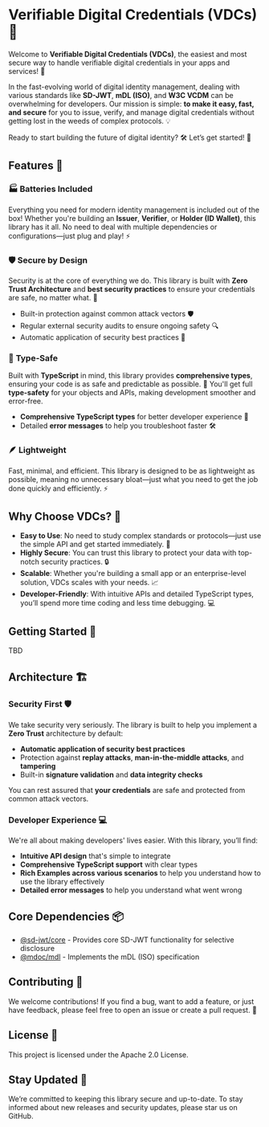 # Verifiable Digital Credentials (VDCs) 🪪

Welcome to **Verifiable Digital Credentials (VDCs)**, the easiest and most secure way to handle verifiable digital credentials in your apps and services! 🚀

In the fast-evolving world of digital identity management, dealing with various standards like **SD-JWT**, **mDL (ISO)**, and **W3C VCDM** can be overwhelming for developers. Our mission is simple: **to make it easy, fast, and secure** for you to issue, verify, and manage digital credentials without getting lost in the weeds of complex protocols. 💡

Ready to start building the future of digital identity? 🛠️ Let’s get started! 🚀

## Features 🌟

### 🏭 **Batteries Included**

Everything you need for modern identity management is included out of the box! Whether you're building an **Issuer**, **Verifier**, or **Holder (ID Wallet)**, this library has it all. No need to deal with multiple dependencies or configurations—just plug and play! ⚡

### 🛡️ **Secure by Design**

Security is at the core of everything we do. This library is built with **Zero Trust Architecture** and **best security practices** to ensure your credentials are safe, no matter what. 🔐

- Built-in protection against common attack vectors 🛡️
- Regular external security audits to ensure ongoing safety 🔍
- Automatic application of security best practices 🏅

### 🎯 **Type-Safe**

Built with **TypeScript** in mind, this library provides **comprehensive types**, ensuring your code is as safe and predictable as possible. 💎 You'll get full **type-safety** for your objects and APIs, making development smoother and error-free.

- **Comprehensive TypeScript types** for better developer experience 📝
- Detailed **error messages** to help you troubleshoot faster 🛠️

### 🪶 **Lightweight**

Fast, minimal, and efficient. This library is designed to be as lightweight as possible, meaning no unnecessary bloat—just what you need to get the job done quickly and efficiently. ⚡

## Why Choose VDCs? 🤔

- **Easy to Use**: No need to study complex standards or protocols—just use the simple API and get started immediately. 🎉
- **Highly Secure**: You can trust this library to protect your data with top-notch security practices. 🔒
- **Scalable**: Whether you're building a small app or an enterprise-level solution, VDCs scales with your needs. 📈
- **Developer-Friendly**: With intuitive APIs and detailed TypeScript types, you’ll spend more time coding and less time debugging. 💻

## Getting Started 🏁

TBD

## Architecture 🏗️

### Security First 🛡️

We take security very seriously. The library is built to help you implement a **Zero Trust** architecture by default:

- **Automatic application of security best practices**
- Protection against **replay attacks**, **man-in-the-middle attacks**, and **tampering**
- Built-in **signature validation** and **data integrity checks**

You can rest assured that **your credentials** are safe and protected from common attack vectors.

### Developer Experience 💻

We're all about making developers' lives easier. With this library, you’ll find:

- **Intuitive API design** that's simple to integrate
- **Comprehensive TypeScript support** with clear types
- **Rich Examples across various scenarios** to help you understand how to use the library effectively
- **Detailed error messages** to help you understand what went wrong

## Core Dependencies 📦

- [@sd-jwt/core](https://github.com/openwallet-foundation/sd-jwt-js) - Provides core SD-JWT functionality for selective disclosure
- [@mdoc/mdl](https://github.com/openwallet-foundation-labs/mdl-js) - Implements the mDL (ISO) specification

## Contributing 🤝

We welcome contributions! If you find a bug, want to add a feature, or just have feedback, please feel free to open an issue or create a pull request. 🚀

## License 📜

This project is licensed under the Apache 2.0 License.

## Stay Updated 🚨

We’re committed to keeping this library secure and up-to-date. To stay informed about new releases and security updates, please star us on GitHub.
